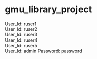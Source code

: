 # gmu_library_project

User_Id:  ruser1    
User_Id:  ruser2    
User_Id:  ruser3    
User_Id:  ruser4    
User_Id:  ruser5    
User_Id:  admin
Password: password
